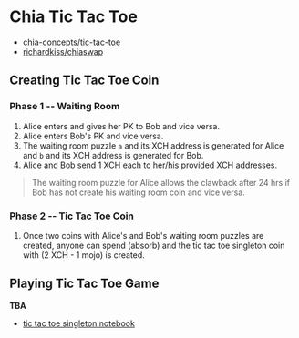 # Chia Tic Tac Toe
- [chia-concepts/tic-tac-toe](https://github.com/kimsk/chia-concepts/blob/main/notebooks/misc/tic-tac-toe/README.md)
- [richardkiss/chiaswap](https://github.com/richardkiss/chiaswap)


## Creating Tic Tac Toe Coin

### Phase 1 -- Waiting Room
1. Alice enters and gives her PK to Bob and vice versa.
2. Alice enters Bob's PK and vice versa.
3. The waiting room puzzle `a` and its XCH address is generated for Alice and `b` and its XCH address is generated for Bob.
4. Alice and Bob send 1 XCH each to her/his provided XCH addresses.

> The waiting room puzzle for Alice allows the clawback after 24 hrs if Bob has not create his waiting room coin and vice versa.

### Phase 2 -- Tic Tac Toe Coin
1. Once two coins with Alice's and Bob's waiting room puzzles are created, anyone can spend (absorb) and the tic tac toe singleton coin with (2 XCH - 1 mojo) is created.


## Playing Tic Tac Toe Game
**TBA**
- [tic tac toe singleton notebook](https://github.com/kimsk/chia-concepts/blob/main/notebooks/misc/tic-tac-toe/singleton.ipynb)

